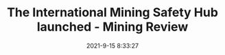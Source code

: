 ---
"title": "The International Mining Safety Hub launched - Mining Review"
"date": "2021-9-15 8:33:27"
"feed_name": "GOOGLENEWSMINING"
"feed_website": "https://news.google.com/search?q=mining%2Bincident&hl=en-US&gl=US&ceid=US:en"
"feed_rss": "https://news.google.com/rss/search?q=mining%2Bincident&hl=en-US&gl=US&ceid=US:en"
"link": "https://www.miningreview.com/coal/the-international-mining-safety-hub-launched/"
"file": "_posts/2021-1-1-31306ca664c29b4cbd591da13dfd9f414c5200af.md"
"accident": "0"
"drilling": "0"
---